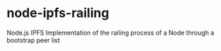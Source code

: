 # node-ipfs-railing
Node.js IPFS Implementation of the railing process of a Node through a bootstrap peer list
